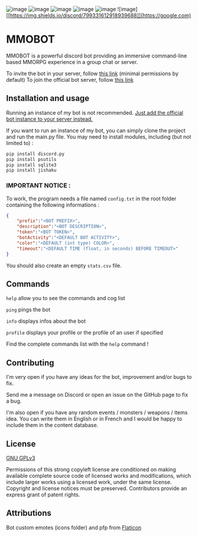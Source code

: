 ![image](https://img.shields.io/github/languages/code-size/HerbeMalveillante/MMOBOT)
![image](https://img.shields.io/tokei/lines/github/herbemalveillante/MMOBOT)
![image](https://img.shields.io/github/languages/top/herbemalveillante/mmobot)
![image](https://img.shields.io/github/license/herbemalveillante/mmobot)
![image](https://img.shields.io/github/last-commit/herbemalveillante/mmobot)
![image][[https://img.shields.io/discord/799331612918939688]](https://google.com)

# MMOBOT

MMOBOT is a powerful discord bot providing an immersive command-line based MMORPG experience in a group chat or server. 

To invite the bot in your server, follow [this link](https://discord.com/oauth2/authorize?client_id=793928798298177537&scope=bot&permissions=379969) (minimal permissions by default)
To join the official bot server, follow [this link](https://discord.gg/vRA4gdraaC)


## Installation and usage

Running an instance of my bot is not recommended. [Just add the official bot instance to your server instead.](https://discord.com/oauth2/authorize?client_id=793928798298177537&scope=bot&permissions=379969)

If you want to run an instance of my bot, you can simply clone the project and run the main.py file. You may need to install modules, including (but not limited to) :

```bash
pip install discord.py
pip install psutils
pip install sqlite3
pip install jishaku
```
### IMPORTANT NOTICE :

To work, the program needs a file named `config.txt` in the root folder containing the following informations :

```JSON
{
	"prefix":"<BOT PREFIX>",
	"description":"<BOT DESCRIPTION>",
	"token":"<BOT TOKEN>",
	"botActivity":"<DEFAULT BOT ACTIVITY>",
	"color":"<DEFAULT (int type) COLOR>",
	"timeout":"<DEFAULT TIME (float, in seconds) BEFORE TIMEOUT>"
}
```

You should also create an empty `stats.csv` file.

## Commands

`help` allow you to see the commands and cog list

`ping` pings the bot

`info` displays infos about the bot

`profile` displays your profile or the profile of an user if specified


Find the complete commands list with the `help` command !

## Contributing
I'm very open if you have any ideas for the bot, improvement and/or bugs to fix.

Send me a message on Discord or open an issue on the GitHub page to fix a bug.

I'm also open if you have any random events / monsters / weapons / items idea. You can write them in English or in French and I would be happy to include them in the content database.

## License
[GNU GPLv3](https://choosealicense.com/licenses/gpl-3.0/)


Permissions of this strong copyleft license are conditioned on making available complete source code of licensed works and modifications, which include larger works using a licensed work, under the same license. Copyright and license notices must be preserved. Contributors provide an express grant of patent rights.

## Attributions

Bot custom emotes (icons folder) and pfp from [Flaticon](https://flaticon.com)
